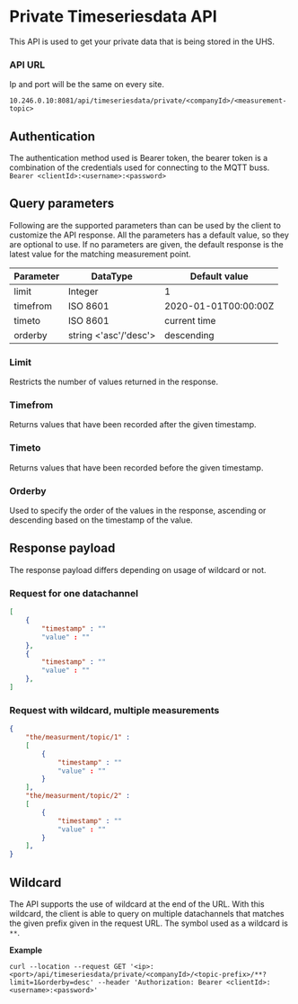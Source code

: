 # Private Timeseriesdata API

This API is used to get your private data that is being stored in the UHS.

### API URL

Ip and port will be the same on every site.
```
10.246.0.10:8081/api/timeseriesdata/private/<companyId>/<measurement-topic>
```

## Authentication
The authentication method used is Bearer token, the bearer token is a combination of the credentials used for connecting to the MQTT buss. 
`Bearer <clientId>:<username>:<password>`


## Query parameters

Following are the supported parameters than can be used by the client to customize the API response. All the parameters has a default value, so they are optional to use. If no parameters are given, the default response is the latest value for the matching measurement point.  
  
| **Parameter** | **DataType**          | **Default value**    |
|---------------|-----------------------|----------------------|
| limit         | Integer               | 1                    |
| timefrom      | ISO 8601              | 2020-01-01T00:00:00Z |
| timeto        | ISO 8601              | current time         |
| orderby       | string <'asc'/'desc'> | descending           |

### Limit
Restricts the number of values returned in the response.

### Timefrom
Returns values that have been recorded after the given timestamp.

### Timeto
Returns values that have been recorded before the given timestamp.

### Orderby
Used to specify the order of the values in the response, ascending or descending based on the timestamp of the value.

## Response payload

The response payload differs depending on usage of wildcard or not.
### Request for one datachannel
```json
[
	{
		"timestamp" : ""
		"value" : ""
	},
	{
		"timestamp" : ""
		"value" : ""
	},
]
```

### Request with wildcard, multiple measurements

```json
{
	"the/measurment/topic/1" :
	[
		{
			"timestamp" : ""
			"value" : ""
		}
	],
	"the/measurment/topic/2" :
	[
		{
			"timestamp" : ""
			"value" : ""
		}
	],
}
```

## Wildcard
The API supports the use of wildcard at the end of the URL. With this wildcard, the client is able to query on multiple datachannels that matches the given prefix given in the request URL.
The symbol used as a wildcard is `**`.

**Example**
```console
curl --location --request GET '<ip>:<port>/api/timeseriesdata/private/<companyId>/<topic-prefix>/**?limit=1&orderby=desc' --header 'Authorization: Bearer <clientId>:<username>:<password>'
```









